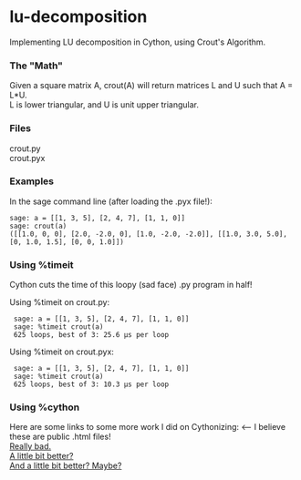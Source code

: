 lu-decomposition
================
Implementing LU decomposition in Cython, using Crout's Algorithm.

### The "Math"

Given a square matrix A, crout(A) will return matrices L and U such that A = L*U.  
L is lower triangular, and U is unit upper triangular.

### Files
crout.py  
crout.pyx

### Examples

In the sage command line (after loading the .pyx file!):

    sage: a = [[1, 3, 5], [2, 4, 7], [1, 1, 0]]
    sage: crout(a)
    ([[1.0, 0, 0], [2.0, -2.0, 0], [1.0, -2.0, -2.0]], [[1.0, 3.0, 5.0], [0, 1.0, 1.5], [0, 0, 1.0]])

### Using %timeit
 
Cython cuts the time of this loopy (sad face) .py program in half!
 
Using %timeit on crout.py:
 
     sage: a = [[1, 3, 5], [2, 4, 7], [1, 1, 0]]
     sage: %timeit crout(a)
     625 loops, best of 3: 25.6 µs per loop

Using %timeit on crout.pyx:

     sage: a = [[1, 3, 5], [2, 4, 7], [1, 1, 0]]
     sage: %timeit crout(a)
     625 loops, best of 3: 10.3 µs per loop

### Using %cython

Here are some links to some more work I did on Cythonizing: <-- I believe these are public .html files!  
[Really bad.](http://480.sagenb.org/home/Shannon_Zylstra/5/cells/2/__sagenb_servers_sage_notebook_480_sagenb_home_Shannon_Zylstra_5_code_sage12_spyx.html)  
[A little bit better?](http://480.sagenb.org/home/Shannon_Zylstra/5/cells/1/__sagenb_servers_sage_notebook_480_sagenb_home_Shannon_Zylstra_5_code_sage8_spyx.html)  
[And a little bit better? Maybe?](http://480.sagenb.org/home/Shannon_Zylstra/3/cells/8/__sagenb_servers_sage_notebook_480_sagenb_home_Shannon_Zylstra_3_code_sage2_spyx.html)  
